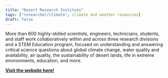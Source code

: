 ```yaml
---
title: "Desert Research Institute"
tags: ["researcher/climate", climate and weather resources]
draft: false
---
```


More than 600 highly-skilled scientists, engineers, technicians, students, and staff work collaboratively within and across three research divisions and a STEM Education program, focused on understanding and answering critical science questions about global climate change, water quality and availability, air quality, the sustainability of desert lands, life in extreme environments, education, and more.

[**Visit the website here!**](https://www.dri.edu/)

